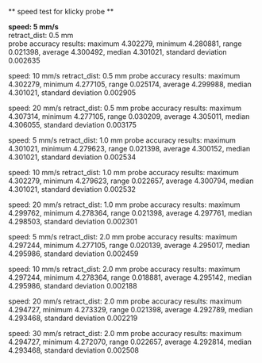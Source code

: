 ** speed test for klicky probe **

**speed: 5 mm/s**  
retract_dist: 0.5 mm  
probe accuracy results: maximum 4.302279, minimum 4.280881, range 0.021398, average 4.300492, median 4.301021, standard deviation 0.002635

speed: 10 mm/s
retract_dist: 0.5 mm
probe accuracy results: maximum 4.302279, minimum 4.277105, range 0.025174, average 4.299988, median 4.301021, standard deviation 0.002905

speed: 20 mm/s
retract_dist: 0.5 mm
probe accuracy results: maximum 4.307314, minimum 4.277105, range 0.030209, average 4.305011, median 4.306055, standard deviation 0.003175




speed: 5 mm/s
retract_dist: 1.0 mm
probe accuracy results: maximum 4.301021, minimum 4.279623, range 0.021398, average 4.300152, median 4.301021, standard deviation 0.002534

speed: 10 mm/s
retract_dist: 1.0 mm
probe accuracy results: maximum 4.302279, minimum 4.279623, range 0.022657, average 4.300794, median 4.301021, standard deviation 0.002532

speed: 20 mm/s
retract_dist: 1.0 mm
probe accuracy results: maximum 4.299762, minimum 4.278364, range 0.021398, average 4.297761, median 4.298503, standard deviation 0.002301




speed: 5 mm/s
retract_dist: 2.0 mm
probe accuracy results: maximum 4.297244, minimum 4.277105, range 0.020139, average 4.295017, median 4.295986, standard deviation 0.002459

speed: 10 mm/s
retract_dist: 2.0 mm
probe accuracy results: maximum 4.297244, minimum 4.278364, range 0.018881, average 4.295142, median 4.295986, standard deviation 0.002188

speed: 20 mm/s
retract_dist: 2.0 mm
probe accuracy results: maximum 4.294727, minimum 4.273329, range 0.021398, average 4.292789, median 4.293468, standard deviation 0.002219

speed: 30 mm/s
retract_dist: 2.0 mm
probe accuracy results: maximum 4.294727, minimum 4.272070, range 0.022657, average 4.292814, median 4.293468, standard deviation 0.002508
